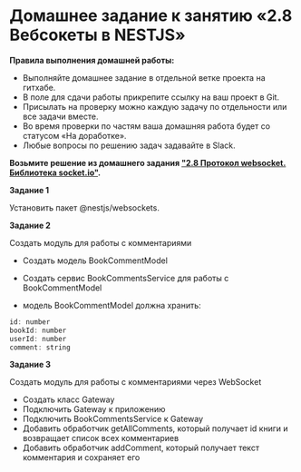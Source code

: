 # Домашнее задание к занятию «2.8 Вебсокеты в NESTJS»

**Правила выполнения домашней работы:**
* Выполняйте домашнее задание в отдельной ветке проекта на гитхабе.
* В поле для сдачи работы прикрепите ссылку на ваш проект в Git.
* Присылать на проверку можно каждую задачу по отдельности или все задачи вместе.
* Во время проверки по частям ваша домашняя работа будет со статусом «На доработке».
* Любые вопросы по решению задач задавайте в Slack.

**Возьмите решение из домашнего задания ["2.8 Протокол websocket. Библиотека socket.io"](https://github.com/netology-code/ndse-homeworks/tree/master/013-websocket).**

**Задание 1**

Установить пакет @nestjs/websockets.

**Задание 2**

Создать модуль для работы с комментариями

- Создать модель BookCommentModel

- Создать сервис BookCommentsService для работы с BookCommentModel

- модель BookCommentModel должна хранить: 

```js
id: number
bookId: number
userId: number
comment: string
```


**Задание 3**

Создать модуль для работы с комментариями через WebSocket
- Создать класс Gateway
- Подключить Gateway к приложению
- Подключить BookCommentsService к Gateway
- Добавить обработчик getAllComments, который получает id книги и возвращает список всех комментариев
- Добавить обработчик addComment, который получает текст комментария и сохраняет его